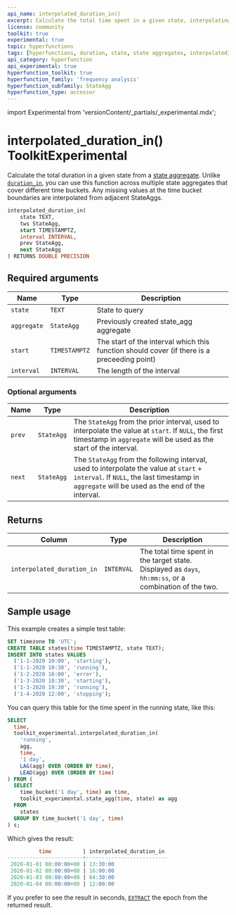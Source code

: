 ```yaml
---
api_name: interpolated_duration_in()
excerpt: Calculate the total time spent in a given state, interpolating values at interval boundaries if they don't exist
license: community
toolkit: true
experimental: true
topic: hyperfunctions
tags: [hyperfunctions, duration, state, state aggregates, interpolated]
api_category: hyperfunction
api_experimental: true
hyperfunction_toolkit: true
hyperfunction_family: 'frequency analysis'
hyperfunction_subfamily: StateAgg
hyperfunction_type: accessor
---
```


import Experimental from 'versionContent/_partials/_experimental.mdx';

# interpolated_duration_in()  <tag type="toolkit">Toolkit</tag><tag type="experimental-toolkit">Experimental</tag>
Calculate the total duration in a given state from a [state aggregate][state_agg].
Unlike [`duration_in`][duration_in], you can use this function across multiple state
aggregates that cover different time buckets. Any missing values at the time bucket
boundaries are interpolated from adjacent StateAggs.

```SQL
interpolated_duration_in(
    state TEXT,
    tws StateAgg,
    start TIMESTAMPTZ,
    interval INTERVAL,
    prev StateAgg,
    next StateAgg
) RETURNS DOUBLE PRECISION
```

<Experimental />

## Required arguments

|Name|Type|Description|
|-|-|-|
|`state`|`TEXT`|State to query|
|`aggregate`|`StateAgg`|Previously created state_agg aggregate|
|`start`|`TIMESTAMPTZ`|The start of the interval which this function should cover (if there is a preceeding point)|
|`interval`|`INTERVAL`|The length of the interval|

### Optional arguments

|Name|Type|Description|
|-|-|-|
|`prev`|`StateAgg`|The `StateAgg` from the prior interval, used to interpolate the value at `start`. If `NULL`, the first timestamp in `aggregate` will be used as the start of the interval.|
|`next`|`StateAgg`|The `StateAgg` from the following interval, used to interpolate the value at `start` + `interval`. If `NULL`, the last timestamp in `aggregate` will be used as the end of the interval.|

## Returns

|Column|Type|Description|
|-|-|-|
|`interpolated_duration_in`|`INTERVAL`|The total time spent in the target state. Displayed as `days`, `hh:mm:ss`, or a combination of the two.|

## Sample usage
This example creates a simple test table:
```sql
SET timezone TO 'UTC';
CREATE TABLE states(time TIMESTAMPTZ, state TEXT);
INSERT INTO states VALUES
  ('1-1-2020 10:00', 'starting'),
  ('1-1-2020 10:30', 'running'),
  ('1-2-2020 16:00', 'error'),
  ('1-3-2020 18:30', 'starting'),
  ('1-3-2020 19:30', 'running'),
  ('1-4-2020 12:00', 'stopping');
```

You can query this table for the time spent in the running state, like this:
```sql
SELECT 
  time,
  toolkit_experimental.interpolated_duration_in(
    'running',
    agg,
    time,
    '1 day',
    LAG(agg) OVER (ORDER BY time),
    LEAD(agg) OVER (ORDER BY time)
) FROM (
  SELECT
    time_bucket('1 day', time) as time,
    toolkit_experimental.state_agg(time, state) as agg
  FROM
    states
  GROUP BY time_bucket('1 day', time)
) s;
```

Which gives the result:
```sql
          time          | interpolated_duration_in 
------------------------+--------------------------
 2020-01-01 00:00:00+00 | 13:30:00
 2020-01-02 00:00:00+00 | 16:00:00
 2020-01-03 00:00:00+00 | 04:30:00
 2020-01-04 00:00:00+00 | 12:00:00
```

If you prefer to see the result in seconds, [`EXTRACT`][extract] the epoch from
the returned result.

[duration_in]: /api/:currentVersion:/hyperfunctions/frequency-analysis/duration_in/
[extract]: https://www.postgresql.org/docs/current/functions-datetime.html#FUNCTIONS-DATETIME-EXTRACT
[state_agg]: /api/:currentVersion:/hyperfunctions/frequency-analysis/state_agg/
